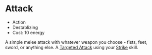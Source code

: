 # Attack

- Action
- Destablizing
- Cost: 10 energy

A simple melee attack with whatever weapon you choose - fists, feet, sword, or
anything else. A [Targeted Attack](standardactions.md#targeted-attack) using
your [Strike](../../unsorted/skills.md#strike) skill.
